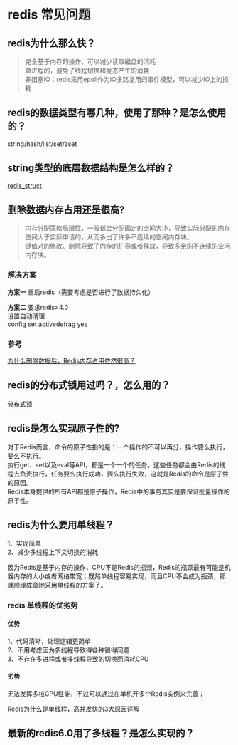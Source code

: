 # redis 常见问题

## redis为什么那么快？

>完全基于内存的操作，可以减少读取磁盘的消耗  
>单进程的，避免了线程切换和竞态产生的消耗  
>非阻塞IO：redis采用epoll作为IO多路复用的事件模型，可以减少IO上的损耗  

## redis的数据类型有哪几种，使用了那种？是怎么使用的？

string/hash/list/set/zset

## string类型的底层数据结构是怎么样的？

 [redis_struct](./Struct.md)

## 删除数据内存占用还是很高?

>内存分配策略局限性，一般都会分配固定的空间大小，导致实际分配的内存空间大于实际申请的，从而多出了许多不连续的空闲内存块。  
>键值对的修改、删除导致了内存的扩容或者释放，导致多余的不连续的空闲内存块。  

### 解决方案

**方案一**
重启redis（需要考虑是否进行了数据持久化）

**方案二**
要求redis>4.0  
设置自动清理  
config set activedefrag yes  

### 参考

[为什么删除数据后，Redis内存占用依然很高？](https://www.oschina.net/group/database#/detail/2371060)

## redis的分布式锁用过吗？，怎么用的？

[分布式锁](.DistributedLock.md)

## redis是怎么实现原子性的?

对于Redis而言，命令的原子性指的是：一个操作的不可以再分，操作要么执行，要么不执行。  
执行get、set以及eval等API，都是一个一个的任务，这些任务都会由Redis的线程去负责执行，任务要么执行成功，要么执行失败，这就是Redis的命令是原子性的原因。  
Redis本身提供的所有API都是原子操作，Redis中的事务其实是要保证批量操作的原子性。

## redis为什么要用单线程？

1、实现简单  
2、减少多线程上下文切换的消耗  

因为Redis是基于内存的操作，CPU不是Redis的瓶颈，Redis的瓶颈最有可能是机器内存的大小或者网络带宽；既然单线程容易实现，而且CPU不会成为瓶颈，那就顺理成章地采用单线程的方案了。

### redis 单线程的优劣势

#### 优势

1、代码清晰，处理逻辑更简单  
2、不用考虑因为多线程导致得各种锁得问题  
3、不存在多进程或者多线程导致的切换而消耗CPU

#### 劣势

无法发挥多核CPU性能，不过可以通过在单机开多个Redis实例来完善；

[Redis为什么是单线程，高并发快的3大原因详解](https://zhuanlan.zhihu.com/p/58038188)

## 最新的redis6.0用了多线程？是怎么实现的？
